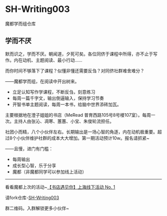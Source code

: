 # SH-Writing003
魔都学而组仓库

## 学而不厌


默而识之，学而不厌。朝闻道，夕死可矣。各位同侪于课程中所得，亦不止于写作。内在动机、主题阅读、最小行动……

而你时间不够落下了课程？似懂非懂还需要反刍？对同侪社群难舍难分？

——魔都学而组，在阅读中开出树来。

* 立足认知写作学课程，不断反刍，刻意练习
*  每周一篇千字文，输出倒逼输入，保持学习节奏
*  开智书单主题阅读，每周一本书，给脑中世界添砖加瓦。




主要根据地在澄子姐姐的书店（MeRead 普育西路105号8号楼107室）。每周一次。主持人由张沁、凋寒、蕙蕙、小宝、朱俊轮流担任。


社团小而精，八个小伙伴左右。长期输出是一场心智的角逐，内在动机极重要。超过8个小伙伴维护社群的成本大大增加。第一期活动预计10w。报名请抓紧~

——且慢，进门有门槛：

* 每周输出
*  成长型心智，乐于分享
*  魔都（非魔都同学可以参加线上活动）







---
看看魔都上次的活动~[【书店遇见你】上海线下活动 No. 1](https://github.com/OpenMindClub/Writer003/issues/225)

请fork仓库-[SH-Writing003]( https://github.com/HanLin0516/SH-Writing003)

群二维码。入群解锁更多小伙伴~


